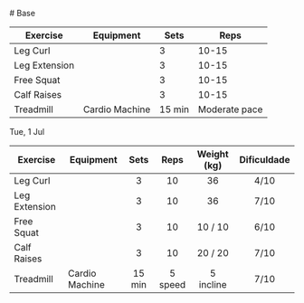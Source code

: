 [](../Meals/Meal.md)[](../Meals/Meal.md)[](../Meals/Meal.md)[](../Meals/Meal.md)[](../Meals/Meal.md)[](4%20-%20LOWER.md)[](4%20-%20LOWER.md)[](4%20-%20LOWER.md)[](4%20-%20LOWER.md)[](4%20-%20LOWER.md)[](4%20-%20LOWER.md)[](4%20-%20LOWER.md)[](4%20-%20LOWER.md)[](4%20-%20LOWER.md)[](4%20-%20LOWER.md)[](4%20-%20LOWER.md)[](4%20-%20LOWER.md)[](4%20-%20LOWER.md)[](4%20-%20LOWER.md)[](4%20-%20LOWER.md)[](4%20-%20LOWER.md)[](4%20-%20LOWER.md)[](4%20-%20LOWER.md)[](4%20-%20LOWER.md)[](4%20-%20LOWER.md)[](4%20-%20LOWER.md)[](4%20-%20LOWER.md)[](4%20-%20LOWER.md)[](4%20-%20LOWER.md)[](4%20-%20LOWER.md)[](4%20-%20LOWER.md)[](4%20-%20LOWER.md)[](4%20-%20LOWER.md)[](4%20-%20LOWER.md)[](4%20-%20LOWER.md)# Base

| Exercise      | Equipment      | Sets   | Reps          |
| ------------- | -------------- | ------ | ------------- |
| Leg Curl      |                | 3      | 10-15         |
| Leg Extension |                | 3      | 10-15         |
| Free Squat    |                | 3      | 10-15         |
| Calf Raises   |                | 3      | 10-15         |
| Treadmill     | Cardio Machine | 15 min | Moderate pace |

Tue, 1 Jul


| Exercise      | Equipment      |  Sets  |  Reps   | Weight (kg) | Dificuldade |
| ------------- | -------------- | :----: | :-----: | :---------: | :---------: |
| Leg Curl      |                |   3    |   10    |     36      |    4/10     |
| Leg Extension |                |   3    |   10    |     36      |    7/10     |
| Free Squat    |                |   3    |   10    |   10 / 10   |    6/10     |
| Calf Raises   |                |   3    |   10    |   20 / 20   |    7/10     |
| Treadmill     | Cardio Machine | 15 min | 5 speed |  5 incline  |    7/10     |
